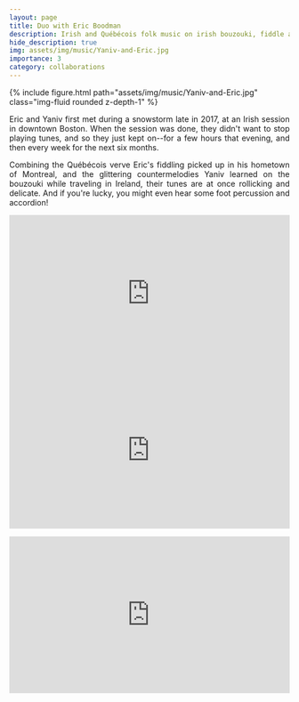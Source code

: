 ```yaml
---
layout: page
title: Duo with Eric Boodman
description: Irish and Québécois folk music on irish bouzouki, fiddle and foot percussion.
hide_description: true
img: assets/img/music/Yaniv-and-Eric.jpg
importance: 3
category: collaborations
---
```


<div class="row">
    <div class="col-sm mt-3 mt-md-0">
        {% include figure.html path="assets/img/music/Yaniv-and-Eric.jpg" class="img-fluid rounded z-depth-1" %}
    </div>
    <div class="col-sm mt-3 mt-md-0">
    	 <p style="text-align: justify;">
		Eric and Yaniv first met during a snowstorm late in 2017, at an Irish session in downtown Boston. When the session was done, they didn't want to stop playing tunes, and so they just kept on--for a few hours that evening, and then every week for the next six months.
	</p>
	<p style="text-align: justify;">
		Combining the Québécois verve Eric's fiddling picked up in his hometown of Montreal, and the glittering countermelodies Yaniv learned on the bouzouki while traveling in Ireland, their tunes are at once rollicking and delicate. And if you're lucky, you might even hear some foot percussion and accordion!
	 </p>	 
    </div>
</div>

<p></p>

<div class="row">
    <div class="col-sm mt-3 mt-md-0">
    	 <div style="position:relative;height:0px;padding-bottom:56%;margin:0px auto;">
	      <iframe style="position:absolute;top:0px;left:0px;width:100%;height:100%;" width="1280" height="720" src="https://www.youtube.com/embed/HXh05i-RG-4?rel=0&amp;color=white" frameborder="0" allowfullscreen=""></iframe>
	 </div>
    </div>
    <div class="col-sm mt-3 mt-md-0">
    	 <div style="position:relative;height:0px;padding-bottom:56%;margin:0px auto;">
	      <iframe style="position:absolute;top:0px;left:0px;width:100%;height:100%;" width="640" height="360" src="https://www.youtube.com/embed/foqw5W6Dyeo?rel=0&amp;color=white" frameborder="0" allowfullscreen=""></iframe>
	 </div>
     </div>
</div>

<p></p>

<div class="row">
    <div class="col-sm mt-3 mt-md-0">
    	 <div style="position:relative;height:0px;padding-bottom:56%;margin:0px auto;">
	      <iframe style="position:absolute;top:0px;left:0px;width:100%;height:100%;" width="640" height="360" src="https://www.youtube.com/embed/7zETLNcDyMw?rel=0&amp;color=white" frameborder="0" allowfullscreen=""></iframe>
	 </div>
    </div>
</div>
